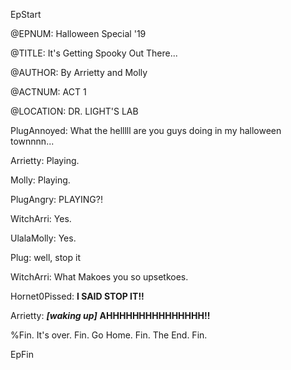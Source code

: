 

EpStart

<!-- Epilogue Info -->
 
@EPNUM: Halloween Special '19

@TITLE: It's Getting Spooky Out There...

@AUTHOR: By Arrietty and Molly

<!-- Epilogue -->

@ACTNUM: ACT 1

@LOCATION: DR. LIGHT'S LAB

PlugAnnoyed: What the helllll are you guys doing in my halloween townnnn...

Arrietty: Playing.

Molly: Playing.

PlugAngry: PLAYING?!

WitchArri: Yes.

UlalaMolly: Yes.

Plug: well, stop it

WitchArri: What Makoes you so upsetkoes.

Hornet0Pissed: **I SAID STOP IT!!**

Arrietty: ***[waking up]*** **AHHHHHHHHHHHHHHH!!**

%Fin. It's over. Fin. Go Home. Fin. The End. Fin.

EpFin

<script src="{{ '/assets/js/EpFormatter.js' | relative_url }}"></script>